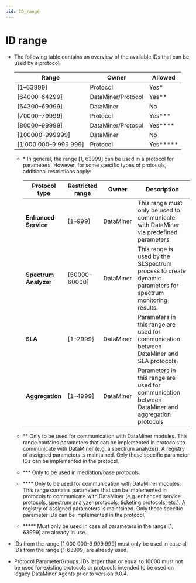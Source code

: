 ```yaml
---
uid: ID_range
---
```


# ID range

- The following table contains an overview of the available IDs that can be used by a protocol.

  | Range                   | Owner              | Allowed       |
  |-------------------------|--------------------|---------------|
  | \[1–63999\]             | Protocol           | Yes\*         |
  | \[64000–64299\]         | DataMiner/Protocol | Yes\*\*       |
  | \[64300–69999\]         | DataMiner          | No            |
  | \[70000–79999\]         | Protocol           | Yes\*\*\*     |
  | \[80000–99999\]         | DataMiner/Protocol | Yes\*\*\*\*   |
  | \[100000–999999\]       | DataMiner          | No            |
  | \[1 000 000–9 999 999\] | Protocol           | Yes\*\*\*\*\* |

  - \* In general, the range \[1, 63999\] can be used in a protocol for parameters. However, for some specific types of protocols, additional restrictions apply:

    | Protocol type                                | Restricted range | Owner     | Description                                                                                                |
    |------------------------------------------------|------------------|-----------|------------------------------------------------------------------------------------------------------------|
    | **Enhanced Service**  | \[1–999\]        | DataMiner | This range must only be used to communicate with DataMiner via predefined parameters.                      |
    | **Spectrum Analyzer** | \[50000–60000\]  | DataMiner | This range is used by the SLSpectrum process to create dynamic parameters for spectrum monitoring results. |
    | **SLA**               | \[1–2999\]       | DataMiner | Parameters in this range are used for communication between DataMiner and SLA protocols.                     |
    | **Aggregation**       | \[1–4999\]       | DataMiner | Parameters in this range are used for communication between DataMiner and aggregation protocols              |

  - \*\* Only to be used for communication with DataMiner modules. This range contains parameters that can be implemented in protocols to communicate with DataMiner (e.g. a spectrum analyzer). A registry of assigned parameters is maintained. Only these specific parameter IDs can be implemented in the protocol.

  - \*\*\* Only to be used in mediation/base protocols.

  - \*\*\*\* Only to be used for communication with DataMiner modules. This range contains parameters that can be implemented in protocols to communicate with DataMiner (e.g. enhanced service protocols, spectrum analyzer protocols, ticketing protocols, etc.). A registry of assigned parameters is maintained. Only these specific parameter IDs can be implemented in the protocol.

  - \*\*\*\*\* Must only be used in case all parameters in the range \[1, 63999\] are already in use.

- IDs from the range \[1 000 000-9 999 999\] must only be used in case all IDs from the range \[1-63999\] are already used.

- Protocol.ParameterGroups: IDs larger than or equal to 10000 must not be used for existing protocols or protocols intended to be used on legacy DataMiner Agents prior to version 9.0.4.
